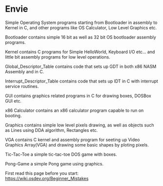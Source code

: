 # Envie
Simple Operating System programs starting from Bootloader in assembly to Kernel in C, and other programs like OS Calculator, Low Level Graphics etc.

Bootloader contains simple 16 bit as well as 32 bit OS bootloader assembly programs.

Kernel contains C programs for Simple HelloWorld, Keyboard I/O etc... and little bit assembly programs for low level operations.

Global_Descriptor_Table contains code that sets up GDT in both x86 NASM Assembly and in C.

Interrupt_Descriptor_Table contains code that sets up IDT in C with interrupt service routines.

GUI contains graphics related programs in C for drawing boxes, DOSBox GUI etc. 

x86 Calculator contains an x86 calculator program capable to run on booting.

Graphics contains simple low level pixels drawing, as well as objects such as Lines using DDA algorithm, Rectangles etc.

VGA contains C kernel and assembly program for seeting up Video Graphics Array(VGA) and drawing some basic shapes by ploting pixels.

Tic-Tac-Toe a simple tic-tac-toe DOS game with boxes.

Pong-Game a simple Pong game using graphics.

First read this page before you start: https://wiki.osdev.org/Beginner_Mistakes
